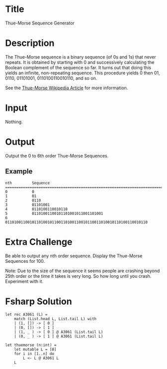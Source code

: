 # Title

Thue-Morse Sequence Generator

# Description

The Thue-Morse sequence is a binary sequence (of 0s and 1s) that never repeats. 
It is obtained by starting with 0 and successively calculating the Boolean complement 
of the sequence so far. It turns out that doing this yields an infinite, 
non-repeating sequence. This procedure yields 0 then 01, 0110, 01101001, 
0110100110010110, and so on. 

See the [Thue-Morse Wikipedia Article](http://en.wikipedia.org/wiki/Thue%E2%80%93Morse_sequence) for more information.


# Input
Nothing.

# Output
Output the 0 to 6th order Thue-Morse Sequences.

## Example

    nth         Sequence
    ===========================================================================
    0           0
    1           01
    2           0110
    3           01101001
    4           0110100110010110
    5           01101001100101101001011001101001
    6           0110100110010110100101100110100110010110011010010110100110010110

# Extra Challenge

Be able to output any nth order sequence. Display the Thue-Morse Sequences for 100.

Note: Due to the size of the sequence it seems people are crashing beyond 25th order or the time it takes is very long. So how long until you crash. Experiment with it.

# Fsharp Solution

    let rec A3061 (L) =
        match (List.head L, List.tail L) with
        | (1, []) -> [ 0 ]
        | (0, []) -> [ 1 ]
        | (1, _ ) -> [ 0 ] @ A3061 (List.tail L)
        | (0, _ ) -> [ 1 ] @ A3061 (List.tail L)

    let thuemorse (n:int) = 
        let mutable L = [0]
        for i in [1..n] do
            L <- L @ A3061 L
        L